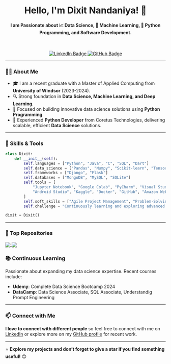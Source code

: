 <h1 align="center">Hello, I'm Dixit Nandaniya! 👋</h1>
<h4 align="center">I am Passionate about 📈 Data Science, 🤖 Machine Learning, 🐍 Python Programming, and Software Development.</h4>
</br>
<p align="center">
  <a href="https://www.linkedin.com/in/dixitnandaniya" target="_blank">
    <img src="https://img.shields.io/badge/LinkedIn-Dixit%20Nandaniya-blue?style=flat&logo=linkedin" alt="LinkedIn Badge"/>
  </a>
  <a href="https://github.com/dixitjnandaniya" target="_blank">
    <img src="https://img.shields.io/github/followers/dixitjnandaniya?label=Follow&style=social" alt="GitHub Badge"/>
  </a>
</p>

---

### 👨‍💻 About Me
- 🎓 I am a recent graduate with a Master of Applied Computing from **University of Windsor** (2023-2024).
- 🔍 Strong foundation in **Data Science, Machine Learning, and Deep Learning**.
- 🌱 Focused on building innovative data science solutions using **Python Programming**.
- 💼 Experienced **Python Developer** from Coretus Technologies, delivering scalable, efficient **Data Science** solutions.

---

<!--
| <a href="https://github.com/dixitjnandaniya/github-readme-stats"><img align="center" src="https://github-readme-stats.vercel.app/api?username=dixitjnandaniya&show_icons=true&include_all_commits=true&theme=buefy&hide_border=true" alt="Dixit's github stats" /></a> | <a href="https://github.com/dixitjnandaniya/github-readme-stats"><img align="center" src="https://github-readme-stats.vercel.app/api/top-langs/?username=dixitjnandaniya&layout=compact&theme=buefy&hide_border=true" /></a> |
| ------------- | ------------- |

--- 
-->

### 🔧 Skills & Tools
```python
class Dixit:
    def __init__(self):
        self.languages = ["Python", "Java", "C", "SQL", "Dart"]
        self.data_science = ["Pandas", "Numpy", "Scikit-learn", "TensorFlow", "PyTorch"]
        self.frameworks = ["Django", "Flask"]
        self.databases = ["MongoDB", "MySQL", "SQLite"]
        self.tools = [
            "Jupyter Notebook", "Google Colab", "PyCharm", "Visual Studio",
            "Android Studio", "Kaggle", "Docker", "GitHub", "Amazon Web Services"
        ]
        self.soft_skills = ["Agile Project Management", "Problem-Solving", "Team Collaboration"]
        self.challenge = "Continuously learning and exploring advanced data science and machine learning topics."

dixit = Dixit()
```

---

### 🚀 Top Repositories

<a href="https://github.com/dixitjnandaniya/Plant_Disease_Detection">
  <img align="center" src="https://github-readme-stats.vercel.app/api/pin/?username=dixitjnandaniya&repo=Plant_Disease_Detection&theme=buefy" />
</a>
<a href="https://github.com/dixitjnandaniya/Diabetes_Disease_Prediction">
  <img align="center" src="https://github-readme-stats.vercel.app/api/pin/?username=dixitjnandaniya&repo=Diabetes_Disease_Prediction&theme=buefy" />
</a>
<!--
<a href="https://github.com/dixitjnandaniya/Placement_Package_Prediction">
  <img align="center" src="https://github-readme-stats.vercel.app/api/pin/?username=dixitjnandaniya&repo=Placement_Package_Prediction&theme=buefy" />
</a>
<a href="https://github.com/dixitjnandaniya/MLKIDA">
  <img align="center" src="https://github-readme-stats.vercel.app/api/pin/?username=dixitjnandaniya&repo=MLKIDA&theme=buefy" />
</a>
<a href="https://github.com/dixitjnandaniya/AdventureMinds">
  <img align="center" src="https://github-readme-stats.vercel.app/api/pin/?username=dixitjnandaniya&repo=AdventureMinds&theme=buefy" />
</a>
<a href="https://github.com/dixitjnandaniya/HedgeStrategy">
  <img align="center" src="https://github-readme-stats.vercel.app/api/pin/?username=dixitjnandaniya&repo=HedgeStrategy&theme=buefy" />
</a>
<a href="https://github.com/dixitjnandaniya/WiseBridge">
  <img align="center" src="https://github-readme-stats.vercel.app/api/pin/?username=dixitjnandaniya&repo=WiseBridge&theme=buefy" />
</a>
<a href="https://github.com/dixitjnandaniya/resecure">
  <img align="center" src="https://github-readme-stats.vercel.app/api/pin/?username=dixitjnandaniya&repo=resecure&theme=buefy" />
</a>
-->


### 📚 Continuous Learning
Passionate about expanding my data science expertise. Recent courses include:
- **Udemy**: Complete Data Science Bootcamp 2024
- **DataCamp**: Data Science Associate, SQL Associate, Understandig Prompt Engineering

---

### 📫 Connect with Me
**I love to connect with different people** so feel free to connect with me on [LinkedIn](https://www.linkedin.com/in/dixit-nandaniya-b54a03312) or explore more on my [GitHub profile](https://github.com/dixitjnandaniya) for recent work.

---

⭐ **Explore my projects and don’t forget to give a star if you find something useful!** 😊

